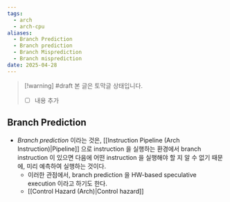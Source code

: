 ```yaml
---
tags:
  - arch
  - arch-cpu
aliases:
  - Branch Prediction
  - Branch prediction
  - Branch Misprediction
  - Branch misprediction
date: 2025-04-28
---
```

> [!warning] #draft 본 글은 토막글 상태입니다.
> - [ ] 내용 추가

## Branch Prediction

- *Branch prediction* 이라는 것은, [[Instruction Pipeline (Arch Instruction)|Pipeline]] 으로 instruction 을 실행하는 환경에서 branch instruction 이 있으면 다음에 어떤 instruction 을 실행해야 할 지 알 수 없기 때문에, 미리 예측하여 실행하는 것이다.
	- 이러한 관점에서, branch prediction 을 HW-based speculative execution 이라고 하기도 한다.
	- [[Control Hazard (Arch)|Control hazard]]